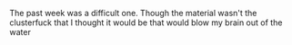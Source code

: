 The past week was a difficult one. Though the material wasn't the clusterfuck that I thought it would be that would blow my brain out of the water
